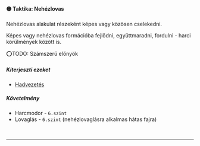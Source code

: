 #### 🟡 Taktika: Nehézlovas

Nehézlovas alakulat részeként képes vagy közösen cselekedni.

Képes vagy nehézlovas formációba fejlődni, együttmaradni, fordulni - harci körülmények között is.

⭕TODO: Számszerű előnyök

##### Kiterjeszti ezeket

- [Hadvezetés](../kepzettsegek/hadvezetes.md)

##### Követelmény

- Harcmodor - `6.szint`
- Lovaglás - `6.szint` (nehézlovaglásra alkalmas hátas fajra)

<br />

---
